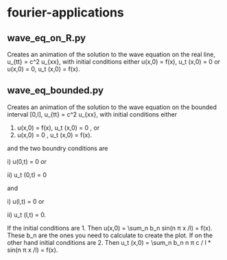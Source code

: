 # fourier-applications

## wave_eq_on_R.py

Creates an animation of the solution to the wave equation on the real line, 
u_{tt} = c^2 u_{xx},
with initial conditions either 
u(x,0) = f(x), u_t (x,0) = 0
or
u(x,0) = 0, u_t (x,0) = f(x).

## wave_eq_bounded.py

Creates an animation of the solution to the wave equation on the bounded interval [0,l],
u_{tt} = c^2 u_{xx},
with initial conditions either
1. u(x,0) = f(x), u_t (x,0) = 0   , or
2. u(x,0) = 0   , u_t (x,0) = f(x).

and the two boundry conditions are

i) u(0,t) = 0 or

ii) u_t (0,t) = 0

and

i) u(l,t) = 0 or

ii) u_t (l,t) = 0.

If the initial conditions are 1.
Then u(x,0) = \sum_n b_n sin(n π x /l) = f(x). 
These b_n are the ones you need to calculate to create the plot. 
If on the other hand initial conditions are 2.
Then u_t (x,0) = \sum_n b_n n π c / l * sin(n π x /l) = f(x). 



